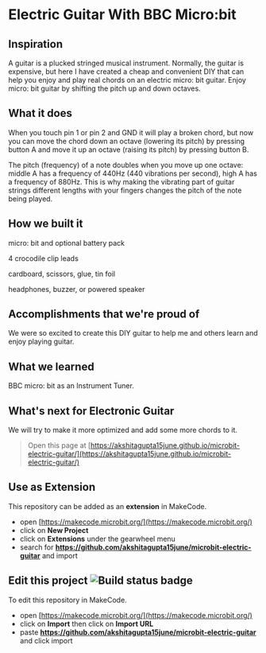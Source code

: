 # Electric Guitar With BBC Micro:bit

## Inspiration

A guitar is a plucked stringed musical instrument. Normally, the guitar is expensive, but here I have created a cheap and convenient DIY that can help you enjoy and play real chords on an electric micro: bit guitar. Enjoy micro: bit guitar by shifting the pitch up and down octaves.

## What it does

When you touch pin 1 or pin 2 and GND it will play a broken chord, but now you can move the chord down an octave (lowering its pitch) by pressing button A and move it up an octave (raising its pitch) by pressing button B.

The pitch (frequency) of a note doubles when you move up one octave: middle A has a frequency of 440Hz (440 vibrations per second), high A has a frequency of 880Hz. This is why making the vibrating part of guitar strings different lengths with your fingers changes the pitch of the note being played.

## How we built it

micro: bit and optional battery pack

4 crocodile clip leads

cardboard, scissors, glue, tin foil

headphones, buzzer, or powered speaker

## Accomplishments that we're proud of

We were so excited to create this DIY guitar to help me and others learn and enjoy playing guitar.

## What we learned

BBC micro: bit as an Instrument Tuner.

## What's next for Electronic Guitar

We will try to make it more optimized and add some more chords to it.


> Open this page at [https://akshitagupta15june.github.io/microbit-electric-guitar/](https://akshitagupta15june.github.io/microbit-electric-guitar/)

## Use as Extension

This repository can be added as an **extension** in MakeCode.

* open [https://makecode.microbit.org/](https://makecode.microbit.org/)
* click on **New Project**
* click on **Extensions** under the gearwheel menu
* search for **https://github.com/akshitagupta15june/microbit-electric-guitar** and import

## Edit this project ![Build status badge](https://github.com/akshitagupta15june/microbit-electric-guitar/workflows/MakeCode/badge.svg)

To edit this repository in MakeCode.

* open [https://makecode.microbit.org/](https://makecode.microbit.org/)
* click on **Import** then click on **Import URL**
* paste **https://github.com/akshitagupta15june/microbit-electric-guitar** and click import

